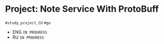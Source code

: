 # Project: Note Service With ProtoBuff

`#study_project_CU` `#go`
- ENG `IN PROGRESS`
- RU `IN PROGRESS`
